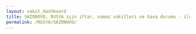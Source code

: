 ```yaml
---
layout: vakit_dashboard
title: SAZONOVO, RUSYA için iftar, namaz vakitleri ve hava durumu - ilçe/eyalet seç
permalink: /RUSYA/SAZONOVO/
---
```


<script type="text/javascript">
  var GLOBAL_COUNTRY = 'RUSYA';
  var GLOBAL_CITY = 'SAZONOVO';
  var GLOBAL_STATE = '';
  var lat = 72;
  var lon = 21;
</script>

